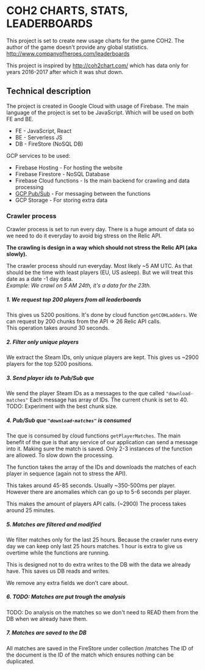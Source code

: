 # COH2 CHARTS, STATS, LEADERBOARDS

This project is set to create new usage charts for the game COH2.
The author of the game doesn't provide any global statistics.  
http://www.companyofheroes.com/leaderboards

This project is inspired by http://coh2chart.com/ which has data
only for years 2016-2017 after which it was shut down.

## Technical description

The project is created in Google Cloud with usage of Firebase.
The main language of the project is set to be JavaScript. Which will
be used on both FE and BE.

-   FE - JavaScript, React
-   BE - Serverless JS
-   DB - FireStore (NoSQL DB)

GCP services to be used:

-   Firebase Hosting - For hosting the website
-   Firebase Firestore - NoSQL Database
-   Firebase Cloud functions - Is the main backend for crawling and data processing
-   [GCP Pub/Sub](https://cloud.google.com/pubsub/docs/overview) - For messaging between the functions
-   GCP Storage - For storing extra data

### Crawler process

Crawler process is set to run every day. There is a huge amount of data
so we need to do it everyday to avoid big stress on the Relic API.

**The crawling is design in a way which should not stress the Relic API (aka
slowly).**

The crawler process should run everyday. Most likely ~5 AM UTC. As that
should be the time with least players (EU, US asleep). But we will treat
this date as a date -1 day data.  
 _Example: We crawl on 5 AM 24th, it's a data for the 23th._

##### 1. We request top 200 players from all leaderboards
This gives us 5200 positions. It's done by cloud function `getCOHLadders`.
We can request by 200 chunks from the API => 26 Relic API calls.  
This operation takes around 30 seconds.

##### 2. Filter only unique players
We extract the Steam IDs, only unique players are kept.
This gives us ~2900 players for the top 5200 positions.

##### 3. Send player ids to Pub/Sub que
We send the player Steam IDs as a messages to the que called `"download-matches"`
Each message has array of IDs. The current chunk is set to 40.
TODO: Experiment with the best chunk size.

##### 4. Pub/Sub que `"download-matches"` is consumed
The que is consumed by cloud functions `getPlayerMatches`.
The main benefit of the que is that any service of our application
can send a message into it. Making sure the match is saved.
Only 2-3 instances of the function are allowed. To slow down the processing.

The function takes the array of the IDs and downloads the matches
of each player in sequence (again not to stress the API).

This takes around 45-85 seconds. Usually ~350-500ms per player. However
there are anomalies which can go up to 5-6 seconds per player.

This makes the amount of players API calls. (~2900)
The process takes around 25 minutes.

##### 5. Matches are filtered and modified
We filter matches only for the last 25 hours.
Because the crawler runs every day we can keep only last 25 hours matches.
1 hour is extra to give us overtime while the functions are running.

This is designed not to do extra writes to the DB with the data we already have.
This saves us DB reads and writes.

We remove any extra fields we don't care about.

##### 6. TODO: Matches are put trough the analysis
TODO: Do analysis on the matches so we don't need to READ them
from the DB when we already have them.

##### 7. Matches are saved to the DB
All matches are saved in the FireStore under collection /matches
The ID of the document is the ID of the match which ensures nothing
can be duplicated.
